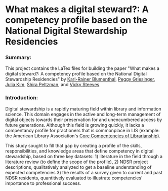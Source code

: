 # What makes a digital steward?: A competency profile based on the National Digital Stewardship Residencies

### Summary:
This project contains the LaTex files for building the paper "What makes a digital steward?:
 A competency profile based on the National Digital Stewardship Residencies" by [Karl-Rainer Blumenthal](http://landscapelibrarian.com/), [Peggy Griesinger](https://www.linkedin.com/in/peggy-griesinger-413a2173), [Julia Kim](https://twitter.com/jy_kim29), [Shira Peltzman](https://www.linkedin.com/in/shira-peltzman-82389114), and [Vicky Steeves](www.victoriaisteeves.com).

### Introduction:
Digital stewardship is a rapidly maturing field within library and information science. This domain engages in the active and long-term management of digital objects towards their preservation for and unencumbered access by future generations. Although this field is growing quickly, it lacks a compentancy profile for practioners that is commonplace in LIS (example: the American Library Association's [Core Compentencies of Librarianship](http://www.ala.org/educationcareers/sites/ala.org.educationcareers/files/content/careers/corecomp/corecompetences/finalcorecompstat09.pdf)). 

This study sought to fill that gap by creating a profile of the skills, responsibilities, and knowledge areas that define competency in digital stewardship, based on three key datasets: 1) literature in the field through a literature review (to define the scope of the profile), 2) NDSR project descriptions, qualitatively analyzed to get a baseline understanding of expected competencies 3) the results of a survey given to current and past NDSR residents, quantitively evaluated to illustrate competencies’ importance to professional success.
